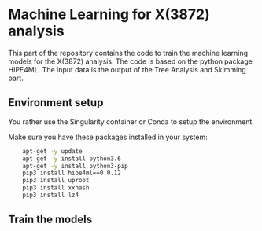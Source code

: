 # Machine Learning for X(3872) analysis

This part of the repository contains the code to train the machine learning models for the X(3872) analysis. The code is based on the python package HIPE4ML. The input data is the output of the Tree Analysis and Skimming part.

## Environment setup

You rather use the Singularity container or Conda to setup the environment.

Make sure you have these packages installed in your system:

```bash
    apt-get -y update
    apt-get -y install python3.6
    apt-get -y install python3-pip
    pip3 install hipe4ml==0.0.12
    pip3 install uproot
    pip3 install xxhash
    pip3 install lz4
```

## Train the models
